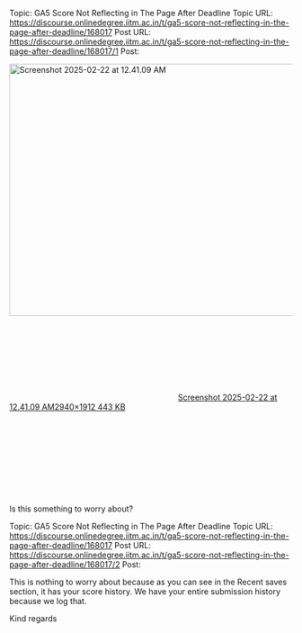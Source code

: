 Topic: GA5 Score Not Reflecting in The Page After Deadline
Topic URL: https://discourse.onlinedegree.iitm.ac.in/t/ga5-score-not-reflecting-in-the-page-after-deadline/168017
Post URL: https://discourse.onlinedegree.iitm.ac.in/t/ga5-score-not-reflecting-in-the-page-after-deadline/168017/1
Post: <p><div class="lightbox-wrapper"><a class="lightbox" href="https://europe1.discourse-cdn.com/flex013/uploads/iitm/original/3X/e/9/e9585e072dfc3561e03c611c02e5b5e283f3f1be.png" data-download-href="/uploads/short-url/xigzKJTuYuAfS4XNivwwKsTX8kK.png?dl=1" title="Screenshot 2025-02-22 at 12.41.09 AM" rel="noopener nofollow ugc"><img src="https://europe1.discourse-cdn.com/flex013/uploads/iitm/optimized/3X/e/9/e9585e072dfc3561e03c611c02e5b5e283f3f1be_2_690x448.png" alt="Screenshot 2025-02-22 at 12.41.09 AM" data-base62-sha1="xigzKJTuYuAfS4XNivwwKsTX8kK" width="690" height="448" srcset="https://europe1.discourse-cdn.com/flex013/uploads/iitm/optimized/3X/e/9/e9585e072dfc3561e03c611c02e5b5e283f3f1be_2_690x448.png, https://europe1.discourse-cdn.com/flex013/uploads/iitm/optimized/3X/e/9/e9585e072dfc3561e03c611c02e5b5e283f3f1be_2_1035x672.png 1.5x, https://europe1.discourse-cdn.com/flex013/uploads/iitm/optimized/3X/e/9/e9585e072dfc3561e03c611c02e5b5e283f3f1be_2_1380x896.png 2x" data-dominant-color="2C2B2E"><div class="meta"><svg class="fa d-icon d-icon-far-image svg-icon" aria-hidden="true"><use href="#far-image"></use></svg><span class="filename">Screenshot 2025-02-22 at 12.41.09 AM</span><span class="informations">2940×1912 443 KB</span><svg class="fa d-icon d-icon-discourse-expand svg-icon" aria-hidden="true"><use href="#discourse-expand"></use></svg></div></a></div></p>
<p>Is this something to worry about?</p>

Topic: GA5 Score Not Reflecting in The Page After Deadline
Topic URL: https://discourse.onlinedegree.iitm.ac.in/t/ga5-score-not-reflecting-in-the-page-after-deadline/168017
Post URL: https://discourse.onlinedegree.iitm.ac.in/t/ga5-score-not-reflecting-in-the-page-after-deadline/168017/2
Post: <p>This is nothing to worry about because as you can see in the Recent saves section, it has your score history. We have your entire submission history because we log that.</p>
<p>Kind regards</p>

